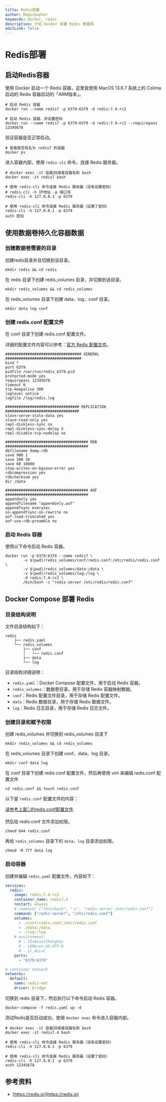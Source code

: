 ```yaml
---
title: Redis部署
author: MagicGopher
keywords: docker, redis
description: 介绍 Docker 部署 Redis 数据库
editLink: false
---
```


# Redis部署

## 启动Redis容器

使用 Docker 启动一个 Redis 容器，这里我使用 MacOS 13.6.7 系统上的 Colima 启动的 Redis 容器启动的「ARM版本」。

```shell
# 启动 Redis 容器
docker run --name redis7 -p 6379:6379 -d redis:7.4-rc2

# 启动 Redis 容器，并设置密码
docker run --name redis7 -p 6379:6379 -d redis:7.4-rc2 --requirepass 12345678
```

验证容器是否正常启动。

```shell
# 查看是否有名为 redis7 的容器
docker ps
```

进入容器内部，使用 `redis-cli` 命令，连接 Redis 服务器。

```shell
# docker exec -it 容器ID或者容器名称 bash
docker exec -it redis7 bash

# 使用 redis-cli 命令连接 Redis 服务器（没有设置密码）
# redis-cli -h IP地址 -p 端口号
redis-cli -h 127.0.0.1 -p 6379

# 使用 redis-cli 命令连接 Redis 服务器（设置了密码）
redis-cli -h 127.0.0.1 -p 6379
auth 密码
```

## 使用数据卷持久化容器数据

### 创建数据卷需要的目录

创建redis目录并且切换到该目录。

```shell
mkdir redis && cd redis
```

在 redis 目录下创建 redis_volumes 目录，并切换到该目录。

```shell
mkdir redis_volumes && cd redis_volumes
```

在 redis_volumes 目录下创建 data、log、conf 目录。
```shell
mkdir data log conf
```

### 创建 redis.conf 配置文件

在 conf 目录下创建 redis.conf 配置文件。

详细的配置文件内容可以参考：[官方 Redis 配置文件](https://redis.io/docs/latest/operate/oss_and_stack/management/config/)。

```shell
################################## GENERAL ##################################
bind *
port 6379
pidfile /var/run/redis_6379.pid
protected-mode yes
requirepass 12345678
timeout 0
tcp-keepalive 300
loglevel notice
logfile /log/redis.log

################################# REPLICATION #################################
slave-serve-stale-data yes
slave-read-only yes
repl-diskless-sync no
repl-diskless-sync-delay 5
repl-disable-tcp-nodelay no

##################################### RDB #####################################
dbfilename dump.rdb
save 900 1
save 300 10
save 60 10000
stop-writes-on-bgsave-error yes
rdbcompression yes
rdbchecksum yes
dir /data

##################################### AOF #####################################
appendonly yes
appendfilename "appendonly.aof"
appendfsync everysec
no-appendfsync-on-rewrite no
aof-load-truncated yes
aof-use-rdb-preamble no
```

### 启动 Redis 容器

使用以下命令启动 Redis 容器。

```shell
docker run -p 6379:6379 --name redis7 \
        -v $(pwd)/redis_volumes/conf/redis.conf:/etc/redis/redis.conf \
        -v $(pwd)/redis_volumes/data:/data \
        -v $(pwd)/redis_volumes/log:/log \
        -d redis:7.4-rc2 \
        /bin/bash -c "redis-server /etc/redis/redis.conf"
```

## Docker Compose 部署 Redis

### 目录结构说明

文件目录结构如下：

```shell
redis
    ├── redis.yaml
    └── redis_volumes
        ├── conf
        │   └── redis.conf
        ├── data
        └── log
```

目录结构详细说明：
- `redis.yaml`：Docker Compose 配置文件，用于启动 Redis 容器。
- `redis_volumes`：数据卷目录，用于存储 Redis 容器映射数据。
- `conf`：Redis 配置文件目录，用于存储 Redis 配置文件。
- `data`：Redis 数据目录，用于存储 Redis 数据文件。
- `log`：Redis 日志目录，用于存储 Redis 日志文件。

### 创建目录和赋予权限

创建 redis_volumes 并切换到 redis_volumes 目录下

```shell
mkdir redis_volumes && cd redis_volumes
```

在 redis_volumes 目录下创建 conf、data、log 目录。

```shell
mkdir conf data log
```

在 conf 目录下创建 redis.conf 配置文件，然后再使用 vim 来编辑 redis.conf 配置文件

```shell
cd redis.conf && touch redis.conf
```

以下是 `redis.conf` 配置文件的内容：

[请参考上面👆的redis.conf配置文件](#创建-redis-conf-配置文件)

然后给 redis.conf 文件添加权限。

```shell
chmod 644 redis.conf
```

再给 `redis_volumes` 目录下的 `data`、`log` 目录添加权限。

```shell
chmod -R 777 data log
```

### 启动容器

创建并编辑 `redis.yaml` 配置文件，内容如下：

```yaml
services:
  redis:
    image: redis:7.4-rc2
    container_name: redis7.4
    restart: always
    # command: ["/bin/bash", "-c", "redis-server /etc/redis.conf"]
    command: ["redis-server", "/etc/redis.conf"]
    volumes:
      - ./conf/redis.conf:/etc/redis.conf
      - ./data:/data
      - ./log:/log
    # environment:
      # - TZ=Asia/Shanghai
      # - LANG=en_US.UTF-8
      # - LC_ALL=C
    ports:
      - "6379:6379"

# container network
networks:
  default:
    name: redis-net
    driver: bridge
```

切换到 redis 目录下，然后执行以下命令启动 Redis 容器。

```shell
docker-compose -f redis.yaml up -d
```

测试Redis是否启动成功，使用 `docker exec` 命令进入容器内部。

```shell
# docker exec -it 容器ID或者容器名称 bash
docker exec -it redis7.4 bash

# 使用 redis-cli 命令连接 Redis 服务器（没有设置密码）
redis-cli -h 127.0.0.1 -p 6379

# 使用 redis-cli 命令连接 Redis 服务器（设置了密码）
redis-cli -h 127.0.0.1 -p 6379
auth 12345678
```

## 参考资料

- [https://redis.io](https://redis.io)